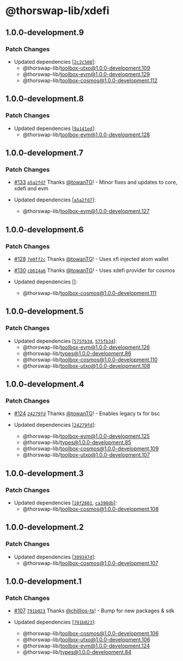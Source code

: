# @thorswap-lib/xdefi

## 1.0.0-development.9

### Patch Changes

- Updated dependencies [[`2c2c508`](https://github.com/thorswap/SwapKit/commit/2c2c5087915dbf009f89d3d9be30c42486c81404)]:
  - @thorswap-lib/toolbox-utxo@1.0.0-development.109
  - @thorswap-lib/toolbox-evm@1.0.0-development.129
  - @thorswap-lib/toolbox-cosmos@1.0.0-development.112

## 1.0.0-development.8

### Patch Changes

- Updated dependencies [[`9a141ed`](https://github.com/thorswap/SwapKit/commit/9a141ed1f17852ea9a71a66494d3bf14b00fc366)]:
  - @thorswap-lib/toolbox-evm@1.0.0-development.128

## 1.0.0-development.7

### Patch Changes

- [#133](https://github.com/thorswap/SwapKit/pull/133) [`a5a2fd7`](https://github.com/thorswap/SwapKit/commit/a5a2fd7003e1084830c6e6b9d8d9c56da157f20d) Thanks [@towanTG](https://github.com/towanTG)! - Minor fixes and updates to core, xdefi and evm

- Updated dependencies [[`a5a2fd7`](https://github.com/thorswap/SwapKit/commit/a5a2fd7003e1084830c6e6b9d8d9c56da157f20d)]:
  - @thorswap-lib/toolbox-evm@1.0.0-development.127

## 1.0.0-development.6

### Patch Changes

- [#128](https://github.com/thorswap/SwapKit/pull/128) [`7e0ff2c`](https://github.com/thorswap/SwapKit/commit/7e0ff2c8fbf8544d154f892bcf30b32dab38dcb6) Thanks [@towanTG](https://github.com/towanTG)! - Uses xfi injected atom wallet

- [#130](https://github.com/thorswap/SwapKit/pull/130) [`cb614a6`](https://github.com/thorswap/SwapKit/commit/cb614a63df0bc6ec6e96e6b19793b4ead6c57033) Thanks [@towanTG](https://github.com/towanTG)! - Uses xdefi provider for cosmos

- Updated dependencies []:
  - @thorswap-lib/toolbox-cosmos@1.0.0-development.111

## 1.0.0-development.5

### Patch Changes

- Updated dependencies [[`575fb34`](https://github.com/thorswap/SwapKit/commit/575fb34edc0ef0940ad6c05e4e22a053b8a070db), [`575fb34`](https://github.com/thorswap/SwapKit/commit/575fb34edc0ef0940ad6c05e4e22a053b8a070db)]:
  - @thorswap-lib/toolbox-evm@1.0.0-development.126
  - @thorswap-lib/types@1.0.0-development.86
  - @thorswap-lib/toolbox-cosmos@1.0.0-development.110
  - @thorswap-lib/toolbox-utxo@1.0.0-development.108

## 1.0.0-development.4

### Patch Changes

- [#124](https://github.com/thorswap/SwapKit/pull/124) [`24279fd`](https://github.com/thorswap/SwapKit/commit/24279fd2d780237d71c5e051bea7bc44dbc93788) Thanks [@towanTG](https://github.com/towanTG)! - Enables legacy tx for bsc

- Updated dependencies [[`24279fd`](https://github.com/thorswap/SwapKit/commit/24279fd2d780237d71c5e051bea7bc44dbc93788)]:
  - @thorswap-lib/toolbox-evm@1.0.0-development.125
  - @thorswap-lib/types@1.0.0-development.85
  - @thorswap-lib/toolbox-cosmos@1.0.0-development.109
  - @thorswap-lib/toolbox-utxo@1.0.0-development.107

## 1.0.0-development.3

### Patch Changes

- Updated dependencies [[`10f2601`](https://github.com/thorswap/SwapKit/commit/10f26012df62898c11589375ddac342cc5a7672d), [`ca390db`](https://github.com/thorswap/SwapKit/commit/ca390db1e942ddf8a72b0094559792d90c400450)]:
  - @thorswap-lib/toolbox-cosmos@1.0.0-development.108

## 1.0.0-development.2

### Patch Changes

- Updated dependencies [[`309347d`](https://github.com/thorswap/SwapKit/commit/309347d72277449dc59cdacafbaab82c40edb764)]:
  - @thorswap-lib/toolbox-cosmos@1.0.0-development.107

## 1.0.0-development.1

### Patch Changes

- [#107](https://github.com/thorswap/SwapKit/pull/107) [`791b023`](https://github.com/thorswap/SwapKit/commit/791b02350475691e17db642f3862961ace021326) Thanks [@chillios-ts](https://github.com/chillios-ts)! - Bump for new packages & sdk

- Updated dependencies [[`791b023`](https://github.com/thorswap/SwapKit/commit/791b02350475691e17db642f3862961ace021326)]:
  - @thorswap-lib/toolbox-cosmos@1.0.0-development.106
  - @thorswap-lib/toolbox-utxo@1.0.0-development.106
  - @thorswap-lib/toolbox-evm@1.0.0-development.124
  - @thorswap-lib/types@1.0.0-development.84
